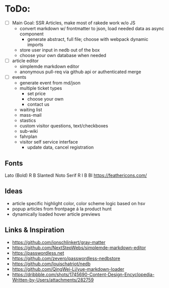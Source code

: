# ToDo:
- [ ] Main Goal: SSR Articles, make most of rakede work w/o JS
  - convert markdown w/ frontmatter to json, load needed data as async component
    - generate abstract, full file; choose with webpack dynamic imports
  - store user input in nedb out of the box
  - choose your own database when needed
- [ ] article editor
  - simplemde markdown editor
  - anonymous pull-req via github api or authenticated merge
- [ ] events
  - generate event from md/json
  - multiple ticket types
    - set price
    - choose your own
    - contact us
  - waiting list
  - mass-mail
  - stastics
  - custom visitor questions, text/checkboxes
  - sub-wiki
  - fahrplan
  - visitor self service interface
    - update data, cancel registration

## Fonts

Lato (Bold) R B SlantedI
Noto Serif R I B BI
https://feathericons.com/


## Ideas

- article specific highlight color, color scheme logic based on hsv
- popup articles from frontpage á la product hunt
- dynamically loaded hover article previews


## Links & Inspiration

- https://github.com/jonschlinkert/gray-matter
- https://github.com/NextStepWebs/simplemde-markdown-editor
- https://passwordless.net
- https://github.com/zevero/passwordless-nedbstore
- https://github.com/louischatriot/nedb
- https://github.com/QingWei-Li/vue-markdown-loader
- https://dribbble.com/shots/1745690-Content-Design-Encyclopedia-Written-by-Users/attachments/282759
